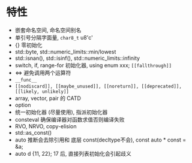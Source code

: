 # 特性
- 嵌套命名空间, 命名空间别名
- 单引号分隔字面量, `char8_t` u8'c'
- {} 零初始化
- std::byte, std::numeric_limits<T>::min/lowest
- std::isnan(), std::isinf(), std::numeric_limits<T>::infinity
- switch, if, range-for 初始化器, using enum xxx; `[[fallthrough]]`
- <=> 避免调用两个运算符
- `__func__`
- `[[nodiscard]], [[maybe_unused]], [[noreturn]], [[deprecated]], [[likely, unlikely]]` 
- array, vector, pair 的 CATD
- option<T>
- 统一初始化器 (尽量使用), 指派初始化器
- consteval 确保编译器对函数求值否则编译失败
- RVO, NRVO, copy-elision
- std::as_const()
- auto 推断会去除引用和 底层 const(decltype不会), const auto * const = &a; 
- auto d {11, 22}; 17 后, 直接列表初始化会引起歧义
